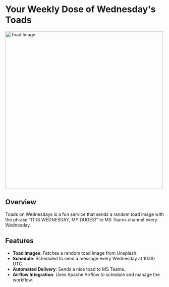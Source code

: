 # Your Weekly Dose of Wednesday's Toads

<img src="https://i.redd.it/jqwwnfev95m71.png" alt="Toad Image" width="500">

## Overview

Toads on Wednesdays is a fun service that sends a random toad image with the phrase "IT IS WEDNESDAY, MY DUDES!" to MS Teams channel every Wednesday.

## Features

- **Toad Images**: Fetches a random toad image from Unsplash.
- **Schedule**: Scheduled to send a message every Wednesday at 10:00 UTC.
- **Automated Delivery**: Sends a nice toad to MS Teams.
- **Airflow Integration**: Uses Apache Airflow to schedule and manage the workflow.
